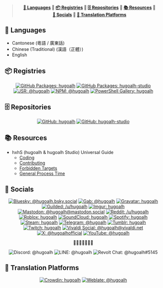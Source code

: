 > <div align="center"><b>
>
> [💬 Languages](#47e957fba4554541bca85acc1ee69832-languages) 💠 [📦 Registries](#47e957fba4554541bca85acc1ee69832-registries) 💠 [🗄️ Repositories](#47e957fba4554541bca85acc1ee69832-repositories) 💠 [📚 Resources](#47e957fba4554541bca85acc1ee69832-resources) 💠 [👥 Socials](#47e957fba4554541bca85acc1ee69832-socials) 💠 [🦜 Translation Platforms](#47e957fba4554541bca85acc1ee69832-translation-platforms)
>
> </b></div>

<h2 id="47e957fba4554541bca85acc1ee69832-languages">💬 Languages</h2>

- Cantonese (粵語 / 廣東話)
- Chinese (Traditional) (漢語（正體）)
- English

<h2 id="47e957fba4554541bca85acc1ee69832-registries">📦 Registries</h2>

<div align="center">

[![GitHub Packages: hugoalh](https://img.shields.io/badge/Packages-hugoalh-181717?labelColor=181717&logo=github&logoColor=ffffff&style=flat "GitHub Packages: hugoalh")](https://github.com/hugoalh?tab=packages)
[![GitHub Packages: hugoalh-studio](https://img.shields.io/badge/Packages-hugoalh--studio-181717?labelColor=181717&logo=github&logoColor=ffffff&style=flat "GitHub Packages: hugoalh-studio")](https://github.com/orgs/hugoalh-studio/packages)
[![JSR: @hugoalh](https://img.shields.io/badge/JSR-@hugoalh-F7DF1E?labelColor=F7DF1E&logoColor=000000&style=flat "JSR: @hugoalh")](https://jsr.io/@hugoalh)
[![NPM: @hugoalh](https://img.shields.io/badge/@hugoalh-CB3837?labelColor=CB3837&logo=npm&logoColor=ffffff&style=flat "NPM: @hugoalh")](https://www.npmjs.com/search?q=%40hugoalh%2F)
[![PowerShell Gallery: hugoalh](https://img.shields.io/badge/hugoalh-5391FE?labelColor=5391FE&logo=powershell&logoColor=ffffff&style=flat "PowerShell Gallery: hugoalh")](https://www.powershellgallery.com/profiles/hugoalh)

</div>

<h2 id="47e957fba4554541bca85acc1ee69832-repositories">🗄️ Repositories</h2>

<div align="center">

[![GitHub: hugoalh](https://img.shields.io/badge/hugoalh-181717?labelColor=181717&logo=github&logoColor=ffffff&style=flat "GitHub: hugoalh")](https://github.com/hugoalh?tab=repositories)
[![GitHub: hugoalh-studio](https://img.shields.io/badge/hugoalh--studio-181717?labelColor=181717&logo=github&logoColor=ffffff&style=flat "GitHub: hugoalh-studio")](https://github.com/orgs/hugoalh-studio/repositories)

</div>

<h2 id="47e957fba4554541bca85acc1ee69832-resources">📚 Resources</h2>

- hxhS (hugoalh & hugoalh Studio) Universal Guide
  - [Coding](https://github.com/hugoalh/hugoalh/blob/main/universal-guide/coding.md)
  - [Contributing](https://github.com/hugoalh/hugoalh/blob/main/universal-guide/contributing.md)
  - [Forbidden Targets](https://github.com/hugoalh/hugoalh/blob/main/universal-guide/forbidden-targets.md)
  - [General Process Time](https://github.com/hugoalh/hugoalh/blob/main/universal-guide/general-process-time.md)

<h2 id="47e957fba4554541bca85acc1ee69832-socials">👥 Socials</h2>

<div align="center">

[![Bluesky: @hugoalh.bsky.social](https://img.shields.io/badge/@hugoalh.bsky.social-0285FF?labelColor=0285FF&logo=bluesky&logoColor=ffffff&style=flat "Bluesky: @hugoalh.bsky.social")](https://bsky.app/profile/hugoalh.bsky.social)
[![Gab: @hugoalh](https://img.shields.io/badge/Gab-@hugoalh-21CF7A?labelColor=21CF7A&logoColor=ffffff&style=flat "Gab: @hugoalh")](https://gab.com/hugoalh)
[![Gravatar: hugoalh](https://img.shields.io/badge/hugoalh-1E8CBE?labelColor=1E8CBE&logo=gravatar&logoColor=ffffff&style=flat "Gravatar: hugoalh")](https://gravatar.com/hugoalh)
[![Guilded: /u/hugoalh](https://img.shields.io/badge/%2Fu%2Fhugoalh-F5C400?labelColor=F5C400&logo=guilded&logoColor=000000&style=flat "Guilded: /u/hugoalh")](https://www.guilded.gg/u/hugoalh)
[![Imgur: hugoalh](https://img.shields.io/badge/hugoalh-1BB76E?labelColor=1BB76E&logo=imgur&logoColor=ffffff&style=flat "Imgur: hugoalh")](https://imgur.com/user/hugoalh)
[![Mastodon: @hugoalh@mastodon.social](https://img.shields.io/badge/@hugoalh@mastodon.social-6364FF?labelColor=6364FF&logo=mastodon&logoColor=ffffff&style=flat "Mastodon: @hugoalh@mastodon.social")](https://mastodon.social/@hugoalh)
[![Reddit: /u/hugoalh](https://img.shields.io/badge/%2Fu%2Fhugoalh-FF4500?labelColor=FF4500&logo=reddit&logoColor=ffffff&style=flat "Reddit: /u/hugoalh")](https://www.reddit.com/user/hugoalh)
[![Roblox: hugoalh](https://img.shields.io/badge/hugoalh-000000?labelColor=000000&logo=roblox&logoColor=ffffff&style=flat "Roblox: hugoalh")](https://www.roblox.com/users/194932593/profile)
[![SoundCloud: hugoalh](https://img.shields.io/badge/hugoalh-FF3300?labelColor=FF3300&logo=soundcloud&logoColor=ffffff&style=flat "SoundCloud: hugoalh")](https://soundcloud.com/hugoalh)
[![Spotify: hugoalh](https://img.shields.io/badge/hugoalh-1DB954?labelColor=1DB954&logo=spotify&logoColor=ffffff&style=flat "Spotify: hugoalh")](https://open.spotify.com/user/hugoalh)
[![Steam: hugoalh](https://img.shields.io/badge/hugoalh-000000?labelColor=000000&logo=steam&logoColor=ffffff&style=flat "Steam: hugoalh")](https://steamcommunity.com/id/hugoalh)
[![Telegram: @hugoalh](https://img.shields.io/badge/@hugoalh-26A5E4?labelColor=26A5E4&logo=telegram&logoColor=ffffff&style=flat "Telegram: @hugoalh")](https://t.me/hugoalh)
[![Tumblr: hugoalh](https://img.shields.io/badge/hugoalh-36465D?labelColor=36465D&logo=tumblr&logoColor=ffffff&style=flat "Tumblr: hugoalh")](https://hugoalh.tumblr.com)
[![Twitch: hugoalh](https://img.shields.io/badge/hugoalh-9146FF?labelColor=9146FF&logo=twitch&logoColor=ffffff&style=flat "Twitch: hugoalh")](https://www.twitch.tv/hugoalh)
[![Vivaldi Social: @hugoalh@vivaldi.net](https://img.shields.io/badge/Social-@hugoalh@vivaldi.net-EF3939?labelColor=EF3939&logo=vivaldi&logoColor=ffffff&style=flat "Vivaldi Social: @hugoalh@vivaldi.net")](https://social.vivaldi.net/@hugoalh)
[![X: @hugoalhofficial](https://img.shields.io/badge/@hugoalhofficial-000000?labelColor=000000&logo=x&logoColor=ffffff&style=flat "X: @hugoalhofficial")](https://x.com/hugoalhofficial)
[![YouTube: @hugoalh](https://img.shields.io/badge/@hugoalh-FF0000?labelColor=FF0000&logo=youtube&logoColor=ffffff&style=flat "YouTube: @hugoalh")](https://www.youtube.com/@hugoalh)

🔹🔷🔸🔶🔸🔷🔹

![Discord: @hugoalh](https://img.shields.io/badge/@hugoalh-5865F2?labelColor=5865F2&logo=discord&logoColor=ffffff&style=flat "Discord: @hugoalh")
![LINE: @hugoalh](https://img.shields.io/badge/@hugoalh-00C300?labelColor=00C300&logo=line&logoColor=ffffff&style=flat "LINE: @hugoalh")
![Revolt Chat: @hugoalh#5145](https://img.shields.io/badge/@hugoalh%235145-FD667A?labelColor=FD667A&logo=revoltdotchat&logoColor=ffffff&style=flat "Revolt Chat: @hugoalh#5145")

</div>

<h2 id="47e957fba4554541bca85acc1ee69832-translation-platforms">🦜 Translation Platforms</h2>

<div align="center">

[![Crowdin: hugoalh](https://img.shields.io/badge/hugoalh-2E3340?labelColor=2E3340&logo=crowdin&logoColor=ffffff&style=flat "Crowdin: hugoalh")](https://crowdin.com/profile/hugoalh)
[![Weblate: @hugoalh](https://img.shields.io/badge/@hugoalh-2ECCAA?labelColor=2ECCAA&logo=weblate&logoColor=ffffff&style=flat "Weblate: @hugoalh")](https://hosted.weblate.org/user/hugoalh)

</div>
